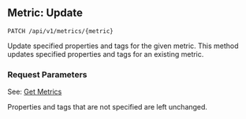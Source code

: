## Metric: Update

```
PATCH /api/v1/metrics/{metric}
```

Update specified properties and tags for the given metric.
This method updates specified properties and tags for an existing metric. 

### Request Parameters

See: [Get Metrics](#metrics:-list)

<aside class="notice">
Properties and tags that are not specified are left unchanged.
</aside>
